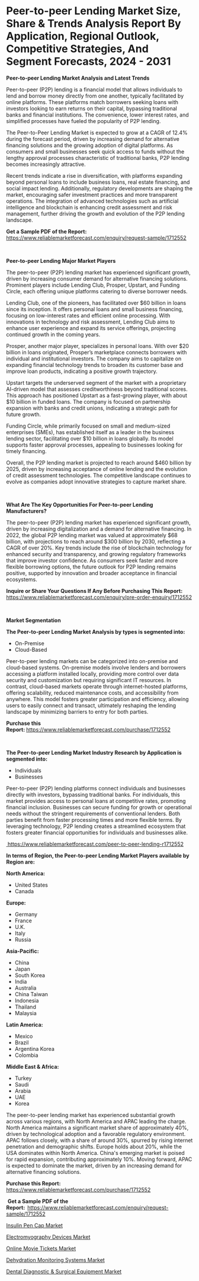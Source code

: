 <p><h1>Peer-to-peer Lending Market Size, Share & Trends Analysis Report By Application, Regional Outlook, Competitive Strategies, And Segment Forecasts, 2024 - 2031</h1></p><p><strong>Peer-to-peer Lending Market Analysis and Latest Trends</strong></p>
<p><p>Peer-to-peer (P2P) lending is a financial model that allows individuals to lend and borrow money directly from one another, typically facilitated by online platforms. These platforms match borrowers seeking loans with investors looking to earn returns on their capital, bypassing traditional banks and financial institutions. The convenience, lower interest rates, and simplified processes have fueled the popularity of P2P lending.</p><p>The Peer-to-Peer Lending Market is expected to grow at a CAGR of 12.4% during the forecast period, driven by increasing demand for alternative financing solutions and the growing adoption of digital platforms. As consumers and small businesses seek quick access to funds without the lengthy approval processes characteristic of traditional banks, P2P lending becomes increasingly attractive. </p><p>Recent trends indicate a rise in diversification, with platforms expanding beyond personal loans to include business loans, real estate financing, and social impact lending. Additionally, regulatory developments are shaping the market, encouraging safer investment practices and more transparent operations. The integration of advanced technologies such as artificial intelligence and blockchain is enhancing credit assessment and risk management, further driving the growth and evolution of the P2P lending landscape.</p></p>
<p><strong>Get a Sample PDF of the Report:&nbsp;</strong> <a href="https://www.reliablemarketforecast.com/enquiry/request-sample/1712552?utm_campaign=1805&utm_medium=2&utm_source=Github&utm_content=ia&utm_term=22102024&utm_id=peer-to-peer-lending">https://www.reliablemarketforecast.com/enquiry/request-sample/1712552</a></p>
<p>&nbsp;</p>
<p><strong>Peer-to-peer Lending Major Market Players</strong></p>
<p><p>The peer-to-peer (P2P) lending market has experienced significant growth, driven by increasing consumer demand for alternative financing solutions. Prominent players include Lending Club, Prosper, Upstart, and Funding Circle, each offering unique platforms catering to diverse borrower needs.</p><p>Lending Club, one of the pioneers, has facilitated over $60 billion in loans since its inception. It offers personal loans and small business financing, focusing on low-interest rates and efficient online processing. With innovations in technology and risk assessment, Lending Club aims to enhance user experience and expand its service offerings, projecting continued growth in the coming years.</p><p>Prosper, another major player, specializes in personal loans. With over $20 billion in loans originated, Prosper’s marketplace connects borrowers with individual and institutional investors. The company aims to capitalize on expanding financial technology trends to broaden its customer base and improve loan products, indicating a positive growth trajectory.</p><p>Upstart targets the underserved segment of the market with a proprietary AI-driven model that assesses creditworthiness beyond traditional scores. This approach has positioned Upstart as a fast-growing player, with about $10 billion in funded loans. The company is focused on partnership expansion with banks and credit unions, indicating a strategic path for future growth.</p><p>Funding Circle, while primarily focused on small and medium-sized enterprises (SMEs), has established itself as a leader in the business lending sector, facilitating over $10 billion in loans globally. Its model supports faster approval processes, appealing to businesses looking for timely financing.</p><p>Overall, the P2P lending market is projected to reach around $460 billion by 2025, driven by increasing acceptance of online lending and the evolution of credit assessment technologies. The competitive landscape continues to evolve as companies adopt innovative strategies to capture market share.</p></p>
<p>&nbsp;</p>
<p><strong>What Are The Key Opportunities For Peer-to-peer Lending Manufacturers?</strong></p>
<p><p>The peer-to-peer (P2P) lending market has experienced significant growth, driven by increasing digitalization and a demand for alternative financing. In 2022, the global P2P lending market was valued at approximately $68 billion, with projections to reach around $300 billion by 2030, reflecting a CAGR of over 20%. Key trends include the rise of blockchain technology for enhanced security and transparency, and growing regulatory frameworks that improve investor confidence. As consumers seek faster and more flexible borrowing options, the future outlook for P2P lending remains positive, supported by innovation and broader acceptance in financial ecosystems.</p></p>
<p><strong>Inquire or Share Your Questions If Any Before Purchasing This Report:</strong> <a href="https://www.reliablemarketforecast.com/enquiry/pre-order-enquiry/1712552?utm_campaign=1805&utm_medium=2&utm_source=Github&utm_content=ia&utm_term=22102024&utm_id=peer-to-peer-lending">https://www.reliablemarketforecast.com/enquiry/pre-order-enquiry/1712552</a></p>
<p>&nbsp;</p>
<p><strong>Market Segmentation</strong></p>
<p><strong>The Peer-to-peer Lending Market Analysis by types is segmented into:</strong></p>
<p><ul><li>On-Premise</li><li>Cloud-Based</li></ul></p>
<p><p>Peer-to-peer lending markets can be categorized into on-premise and cloud-based systems. On-premise models involve lenders and borrowers accessing a platform installed locally, providing more control over data security and customization but requiring significant IT resources. In contrast, cloud-based markets operate through internet-hosted platforms, offering scalability, reduced maintenance costs, and accessibility from anywhere. This model fosters greater participation and efficiency, allowing users to easily connect and transact, ultimately reshaping the lending landscape by minimizing barriers to entry for both parties.</p></p>
<p><strong>Purchase this Report:&nbsp;</strong><a href="https://www.reliablemarketforecast.com/purchase/1712552?utm_campaign=1805&utm_medium=2&utm_source=Github&utm_content=ia&utm_term=22102024&utm_id=peer-to-peer-lending">https://www.reliablemarketforecast.com/purchase/1712552</a></p>
<p>&nbsp;</p>
<p><strong>The Peer-to-peer Lending Market Industry Research by Application is segmented into:</strong></p>
<p><ul><li>Individuals</li><li>Businesses</li></ul></p>
<p><p>Peer-to-peer (P2P) lending platforms connect individuals and businesses directly with investors, bypassing traditional banks. For individuals, this market provides access to personal loans at competitive rates, promoting financial inclusion. Businesses can secure funding for growth or operational needs without the stringent requirements of conventional lenders. Both parties benefit from faster processing times and more flexible terms. By leveraging technology, P2P lending creates a streamlined ecosystem that fosters greater financial opportunities for individuals and businesses alike.</p></p>
<p><a href="https://www.reliablemarketforecast.com/peer-to-peer-lending-r1712552?utm_campaign=1805&utm_medium=2&utm_source=Github&utm_content=ia&utm_term=22102024&utm_id=peer-to-peer-lending">&nbsp;https://www.reliablemarketforecast.com/peer-to-peer-lending-r1712552</a></p>
<p><strong>In terms of Region, the Peer-to-peer Lending Market Players available by Region are:</strong></p>
<p>
    <p> <strong> North America: </strong>
        <ul>
            <li>United States</li>
            <li>Canada</li>
        </ul>
        </p> 
    <p> <strong> Europe: </strong>
        <ul>
            <li>Germany</li>
            <li>France</li>
            <li>U.K.</li>
            <li>Italy</li>
            <li>Russia</li>
        </ul>
        </p> 
    <p> <strong> Asia-Pacific: </strong>
        <ul>
            <li>China</li>
            <li>Japan</li>
            <li>South Korea</li>
            <li>India</li>
            <li>Australia</li>
            <li>China Taiwan</li>
            <li>Indonesia</li>
            <li>Thailand</li>
            <li>Malaysia</li>
        </ul>
        </p> 
    <p> <strong> Latin America: </strong>
        <ul>
            <li>Mexico</li>
            <li>Brazil</li>
            <li>Argentina Korea</li>
            <li>Colombia</li>
        </ul>
        </p> 
    <p> <strong> Middle East & Africa: </strong>
        <ul>
            <li>Turkey</li>
            <li>Saudi</li>
            <li>Arabia</li>
            <li>UAE</li>
            <li>Korea</li>
        </ul>
    </p>
    </p>
<p><p>The peer-to-peer lending market has experienced substantial growth across various regions, with North America and APAC leading the charge. North America maintains a significant market share of approximately 40%, driven by technological adoption and a favorable regulatory environment. APAC follows closely, with a share of around 30%, spurred by rising internet penetration and demographic shifts. Europe holds about 20%, while the USA dominates within North America. China's emerging market is poised for rapid expansion, contributing approximately 10%. Moving forward, APAC is expected to dominate the market, driven by an increasing demand for alternative financing solutions.</p></p>
<p><strong>Purchase this Report: </strong><a href="https://www.reliablemarketforecast.com/purchase/1712552?utm_campaign=1805&utm_medium=2&utm_source=Github&utm_content=ia&utm_term=22102024&utm_id=peer-to-peer-lending">https://www.reliablemarketforecast.com/purchase/1712552</a></p>
<p>&nbsp;<strong>Get a Sample PDF of the Report:&nbsp;&nbsp;</strong><a href="https://www.reliablemarketforecast.com/enquiry/request-sample/1712552?utm_campaign=1805&utm_medium=2&utm_source=Github&utm_content=ia&utm_term=22102024&utm_id=peer-to-peer-lending">https://www.reliablemarketforecast.com/enquiry/request-sample/1712552</a></p>
<p><strong></strong></p>
<p><p><a href="https://www.linkedin.com/pulse/insulin-pen-cap-market-essentials-key-players-demand-drivers-qsbze?utm_campaign=1805&utm_medium=2&utm_source=Github&utm_content=ia&utm_term=22102024&utm_id=peer-to-peer-lending">Insulin Pen Cap Market</a></p><p><a href="https://www.linkedin.com/pulse/electromyography-devices-market-size-type-product-global-nmjfe?utm_campaign=1805&utm_medium=2&utm_source=Github&utm_content=ia&utm_term=22102024&utm_id=peer-to-peer-lending">Electromyography Devices Market</a></p><p><a href="https://github.com/GenaGaines34/Market-Research-Report-List-1/blob/main/online-movie-tickets-market.md?utm_campaign=1805&utm_medium=2&utm_source=Github&utm_content=ia&utm_term=22102024&utm_id=peer-to-peer-lending">Online Movie Tickets Market</a></p><p><a href="https://www.linkedin.com/pulse/dehydration-monitoring-systems-market-global-trends-forecast-8yfbe?utm_campaign=1805&utm_medium=2&utm_source=Github&utm_content=ia&utm_term=22102024&utm_id=peer-to-peer-lending">Dehydration Monitoring Systems Market</a></p><p><a href="https://www.linkedin.com/pulse/consumer-behavior-shifts-dental-diagnostic-surgical-equipment-qpize?utm_campaign=1805&utm_medium=2&utm_source=Github&utm_content=ia&utm_term=22102024&utm_id=peer-to-peer-lending">Dental Diagnostic & Surgical Equipment Market</a></p></p>